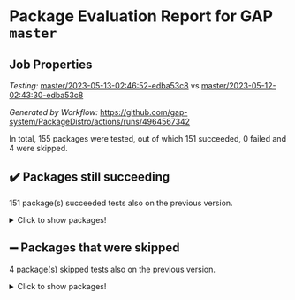 # Package Evaluation Report for GAP `master`

## Job Properties

*Testing:* [master/2023-05-13-02:46:52-edba53c8](https://github.com/gap-system/PackageDistro/blob/data/reports/master/2023-05-13-02:46:52-edba53c8) vs [master/2023-05-12-02:43:30-edba53c8](https://github.com/gap-system/PackageDistro/blob/data/reports/master/2023-05-12-02:43:30-edba53c8)

*Generated by Workflow:* https://github.com/gap-system/PackageDistro/actions/runs/4964567342

In total, 155 packages were tested, out of which 151 succeeded, 0 failed and 4 were skipped.

## :heavy_check_mark: Packages still succeeding

151 package(s) succeeded tests also on the previous version.
<details><summary>Click to show packages!</summary>

- 4ti2interface 2023.02-04 [(success)](https://github.com/gap-system/PackageDistro/actions/runs/4964567342/jobs/8884913871)
- ace 5.6.2 [(success)](https://github.com/gap-system/PackageDistro/actions/runs/4964567342/jobs/8884913936)
- aclib 1.3.2 [(success)](https://github.com/gap-system/PackageDistro/actions/runs/4964567342/jobs/8884913991)
- agt 0.3.1 [(success)](https://github.com/gap-system/PackageDistro/actions/runs/4964567342/jobs/8884914053)
- alnuth 3.2.1 [(success)](https://github.com/gap-system/PackageDistro/actions/runs/4964567342/jobs/8884914108)
- anupq 3.3.0 [(success)](https://github.com/gap-system/PackageDistro/actions/runs/4964567342/jobs/8884914179)
- atlasrep 2.1.6 [(success)](https://github.com/gap-system/PackageDistro/actions/runs/4964567342/jobs/8884914255)
- autodoc 2022.10.20 [(success)](https://github.com/gap-system/PackageDistro/actions/runs/4964567342/jobs/8884914328)
- automata 1.15 [(success)](https://github.com/gap-system/PackageDistro/actions/runs/4964567342/jobs/8884914394)
- automgrp 1.3.2 [(success)](https://github.com/gap-system/PackageDistro/actions/runs/4964567342/jobs/8884914453)
- autpgrp 1.11 [(success)](https://github.com/gap-system/PackageDistro/actions/runs/4964567342/jobs/8884914521)
- cap 2023.05-04 [(success)](https://github.com/gap-system/PackageDistro/actions/runs/4964567342/jobs/8884914585)
- caratinterface 2.3.5 [(success)](https://github.com/gap-system/PackageDistro/actions/runs/4964567342/jobs/8884914654)
- cddinterface 2022.11.01 [(success)](https://github.com/gap-system/PackageDistro/actions/runs/4964567342/jobs/8884914707)
- circle 1.6.6 [(success)](https://github.com/gap-system/PackageDistro/actions/runs/4964567342/jobs/8884914760)
- classicpres 1.22 [(success)](https://github.com/gap-system/PackageDistro/actions/runs/4964567342/jobs/8884914811)
- cohomolo 1.6.11 [(success)](https://github.com/gap-system/PackageDistro/actions/runs/4964567342/jobs/8884914875)
- congruence 1.2.5 [(success)](https://github.com/gap-system/PackageDistro/actions/runs/4964567342/jobs/8884914934)
- corelg 1.56 [(success)](https://github.com/gap-system/PackageDistro/actions/runs/4964567342/jobs/8884914997)
- crime 1.6 [(success)](https://github.com/gap-system/PackageDistro/actions/runs/4964567342/jobs/8884915061)
- crisp 1.4.6 [(success)](https://github.com/gap-system/PackageDistro/actions/runs/4964567342/jobs/8884915122)
- crypting 0.10.4 [(success)](https://github.com/gap-system/PackageDistro/actions/runs/4964567342/jobs/8884915188)
- cryst 4.1.26 [(success)](https://github.com/gap-system/PackageDistro/actions/runs/4964567342/jobs/8884915253)
- crystcat 1.1.10 [(success)](https://github.com/gap-system/PackageDistro/actions/runs/4964567342/jobs/8884915313)
- ctbllib 1.3.5 [(success)](https://github.com/gap-system/PackageDistro/actions/runs/4964567342/jobs/8884915381)
- cubefree 1.19 [(success)](https://github.com/gap-system/PackageDistro/actions/runs/4964567342/jobs/8884915443)
- curlinterface 2.3.1 [(success)](https://github.com/gap-system/PackageDistro/actions/runs/4964567342/jobs/8884915502)
- cvec 2.8.1 [(success)](https://github.com/gap-system/PackageDistro/actions/runs/4964567342/jobs/8884915579)
- datastructures 0.3.0 [(success)](https://github.com/gap-system/PackageDistro/actions/runs/4964567342/jobs/8884915662)
- deepthought 1.0.6 [(success)](https://github.com/gap-system/PackageDistro/actions/runs/4964567342/jobs/8884915731)
- design 1.8 [(success)](https://github.com/gap-system/PackageDistro/actions/runs/4964567342/jobs/8884915799)
- difsets 2.3.1 [(success)](https://github.com/gap-system/PackageDistro/actions/runs/4964567342/jobs/8884915865)
- digraphs 1.6.2 [(success)](https://github.com/gap-system/PackageDistro/actions/runs/4964567342/jobs/8884915942)
- edim 1.3.7 [(success)](https://github.com/gap-system/PackageDistro/actions/runs/4964567342/jobs/8884916017)
- example 4.3.4 [(success)](https://github.com/gap-system/PackageDistro/actions/runs/4964567342/jobs/8884916086)
- examplesforhomalg 2023.02-04 [(success)](https://github.com/gap-system/PackageDistro/actions/runs/4964567342/jobs/8884916160)
- factint 1.6.3 [(success)](https://github.com/gap-system/PackageDistro/actions/runs/4964567342/jobs/8884916231)
- ferret 1.0.9 [(success)](https://github.com/gap-system/PackageDistro/actions/runs/4964567342/jobs/8884916296)
- fga 1.5.0 [(success)](https://github.com/gap-system/PackageDistro/actions/runs/4964567342/jobs/8884916359)
- fining 1.5.5 [(success)](https://github.com/gap-system/PackageDistro/actions/runs/4964567342/jobs/8884916417)
- float 1.0.3 [(success)](https://github.com/gap-system/PackageDistro/actions/runs/4964567342/jobs/8884916469)
- format 1.4.3 [(success)](https://github.com/gap-system/PackageDistro/actions/runs/4964567342/jobs/8884916523)
- forms 1.2.9 [(success)](https://github.com/gap-system/PackageDistro/actions/runs/4964567342/jobs/8884916579)
- fplsa 1.2.6 [(success)](https://github.com/gap-system/PackageDistro/actions/runs/4964567342/jobs/8884916668)
- fr 2.4.12 [(success)](https://github.com/gap-system/PackageDistro/actions/runs/4964567342/jobs/8884916712)
- francy 2.0.3 [(success)](https://github.com/gap-system/PackageDistro/actions/runs/4964567342/jobs/8884916776)
- fwtree 1.3 [(success)](https://github.com/gap-system/PackageDistro/actions/runs/4964567342/jobs/8884916821)
- gapdoc 1.6.6 [(success)](https://github.com/gap-system/PackageDistro/actions/runs/4964567342/jobs/8884916870)
- gauss 2023.02-04 [(success)](https://github.com/gap-system/PackageDistro/actions/runs/4964567342/jobs/8884916931)
- gaussforhomalg 2023.02-04 [(success)](https://github.com/gap-system/PackageDistro/actions/runs/4964567342/jobs/8884916976)
- gbnp 1.0.5 [(success)](https://github.com/gap-system/PackageDistro/actions/runs/4964567342/jobs/8884917030)
- generalizedmorphismsforcap 2023.03-01 [(success)](https://github.com/gap-system/PackageDistro/actions/runs/4964567342/jobs/8884917075)
- genss 1.6.8 [(success)](https://github.com/gap-system/PackageDistro/actions/runs/4964567342/jobs/8884917128)
- gradedmodules 2023.02-04 [(success)](https://github.com/gap-system/PackageDistro/actions/runs/4964567342/jobs/8884917172)
- gradedringforhomalg 2023.02-04 [(success)](https://github.com/gap-system/PackageDistro/actions/runs/4964567342/jobs/8884917219)
- grape 4.9.0 [(success)](https://github.com/gap-system/PackageDistro/actions/runs/4964567342/jobs/8884917271)
- groupoids 1.73 [(success)](https://github.com/gap-system/PackageDistro/actions/runs/4964567342/jobs/8884917319)
- grpconst 2.6.4 [(success)](https://github.com/gap-system/PackageDistro/actions/runs/4964567342/jobs/8884917363)
- guarana 0.96.3 [(success)](https://github.com/gap-system/PackageDistro/actions/runs/4964567342/jobs/8884917404)
- guava 3.18 [(success)](https://github.com/gap-system/PackageDistro/actions/runs/4964567342/jobs/8884917457)
- hap 1.55 [(success)](https://github.com/gap-system/PackageDistro/actions/runs/4964567342/jobs/8884917509)
- hapcryst 0.1.15 [(success)](https://github.com/gap-system/PackageDistro/actions/runs/4964567342/jobs/8884917555)
- hecke 1.5.3 [(success)](https://github.com/gap-system/PackageDistro/actions/runs/4964567342/jobs/8884917594)
- help 3.5 [(success)](https://github.com/gap-system/PackageDistro/actions/runs/4964567342/jobs/8884917628)
- homalg 2023.02-05 [(success)](https://github.com/gap-system/PackageDistro/actions/runs/4964567342/jobs/8884917677)
- homalgtocas 2023.02-04 [(success)](https://github.com/gap-system/PackageDistro/actions/runs/4964567342/jobs/8884917708)
- idrel 2.45 [(success)](https://github.com/gap-system/PackageDistro/actions/runs/4964567342/jobs/8884917742)
- images 1.3.1 [(success)](https://github.com/gap-system/PackageDistro/actions/runs/4964567342/jobs/8884917790)
- intpic 0.3.0 [(success)](https://github.com/gap-system/PackageDistro/actions/runs/4964567342/jobs/8884917825)
- io 4.8.1 [(success)](https://github.com/gap-system/PackageDistro/actions/runs/4964567342/jobs/8884917869)
- io_forhomalg 2023.02-04 [(success)](https://github.com/gap-system/PackageDistro/actions/runs/4964567342/jobs/8884917904)
- irredsol 1.4.4 [(success)](https://github.com/gap-system/PackageDistro/actions/runs/4964567342/jobs/8884917952)
- json 2.1.1 [(success)](https://github.com/gap-system/PackageDistro/actions/runs/4964567342/jobs/8884918011)
- jupyterkernel 1.5.0 [(success)](https://github.com/gap-system/PackageDistro/actions/runs/4964567342/jobs/8884918059)
- jupyterviz 1.5.6 [(success)](https://github.com/gap-system/PackageDistro/actions/runs/4964567342/jobs/8884918107)
- kan 1.35 [(success)](https://github.com/gap-system/PackageDistro/actions/runs/4964567342/jobs/8884918167)
- kbmag 1.5.11 [(success)](https://github.com/gap-system/PackageDistro/actions/runs/4964567342/jobs/8884918216)
- laguna 3.9.6 [(success)](https://github.com/gap-system/PackageDistro/actions/runs/4964567342/jobs/8884918254)
- liealgdb 2.2.1 [(success)](https://github.com/gap-system/PackageDistro/actions/runs/4964567342/jobs/8884918305)
- liepring 2.8 [(success)](https://github.com/gap-system/PackageDistro/actions/runs/4964567342/jobs/8884918340)
- liering 2.4.2 [(success)](https://github.com/gap-system/PackageDistro/actions/runs/4964567342/jobs/8884918395)
- linearalgebraforcap 2023.05-02 [(success)](https://github.com/gap-system/PackageDistro/actions/runs/4964567342/jobs/8884918446)
- localizeringforhomalg 2023.02-04 [(success)](https://github.com/gap-system/PackageDistro/actions/runs/4964567342/jobs/8884918492)
- loops 3.4.3 [(success)](https://github.com/gap-system/PackageDistro/actions/runs/4964567342/jobs/8884918544)
- lpres 1.0.3 [(success)](https://github.com/gap-system/PackageDistro/actions/runs/4964567342/jobs/8884918607)
- majoranaalgebras 1.5.1 [(success)](https://github.com/gap-system/PackageDistro/actions/runs/4964567342/jobs/8884918671)
- mapclass 1.4.6 [(success)](https://github.com/gap-system/PackageDistro/actions/runs/4964567342/jobs/8884918722)
- matgrp 0.70 [(success)](https://github.com/gap-system/PackageDistro/actions/runs/4964567342/jobs/8884918781)
- matricesforhomalg 2023.02-04 [(success)](https://github.com/gap-system/PackageDistro/actions/runs/4964567342/jobs/8884918828)
- modisom 2.5.4 [(success)](https://github.com/gap-system/PackageDistro/actions/runs/4964567342/jobs/8884918866)
- modulepresentationsforcap 2023.05-01 [(success)](https://github.com/gap-system/PackageDistro/actions/runs/4964567342/jobs/8884918916)
- modules 2023.02-04 [(success)](https://github.com/gap-system/PackageDistro/actions/runs/4964567342/jobs/8884918965)
- monoidalcategories 2023.04-01 [(success)](https://github.com/gap-system/PackageDistro/actions/runs/4964567342/jobs/8884919027)
- nconvex 2022.09-01 [(success)](https://github.com/gap-system/PackageDistro/actions/runs/4964567342/jobs/8884919093)
- nilmat 1.4.2 [(success)](https://github.com/gap-system/PackageDistro/actions/runs/4964567342/jobs/8884919147)
- nock 1.5 [(success)](https://github.com/gap-system/PackageDistro/actions/runs/4964567342/jobs/8884919191)
- normalizinterface 1.3.5 [(success)](https://github.com/gap-system/PackageDistro/actions/runs/4964567342/jobs/8884919272)
- nq 2.5.10 [(success)](https://github.com/gap-system/PackageDistro/actions/runs/4964567342/jobs/8884919318)
- numericalsgps 1.3.1 [(success)](https://github.com/gap-system/PackageDistro/actions/runs/4964567342/jobs/8884919367)
- openmath 11.5.3 [(success)](https://github.com/gap-system/PackageDistro/actions/runs/4964567342/jobs/8884919435)
- orb 4.9.0 [(success)](https://github.com/gap-system/PackageDistro/actions/runs/4964567342/jobs/8884919496)
- packagemanager 1.4.1 [(success)](https://github.com/gap-system/PackageDistro/actions/runs/4964567342/jobs/8884919547)
- patternclass 2.4.3 [(success)](https://github.com/gap-system/PackageDistro/actions/runs/4964567342/jobs/8884919591)
- permut 2.0.4 [(success)](https://github.com/gap-system/PackageDistro/actions/runs/4964567342/jobs/8884919649)
- polenta 1.3.10 [(success)](https://github.com/gap-system/PackageDistro/actions/runs/4964567342/jobs/8884919693)
- polymaking 0.8.6 [(success)](https://github.com/gap-system/PackageDistro/actions/runs/4964567342/jobs/8884919750)
- primgrp 3.4.4 [(success)](https://github.com/gap-system/PackageDistro/actions/runs/4964567342/jobs/8884919797)
- profiling 2.5.2 [(success)](https://github.com/gap-system/PackageDistro/actions/runs/4964567342/jobs/8884919855)
- qpa 1.34 [(success)](https://github.com/gap-system/PackageDistro/actions/runs/4964567342/jobs/8884919924)
- quagroup 1.8.3 [(success)](https://github.com/gap-system/PackageDistro/actions/runs/4964567342/jobs/8884919984)
- radiroot 2.9 [(success)](https://github.com/gap-system/PackageDistro/actions/runs/4964567342/jobs/8884920043)
- rcwa 4.7.1 [(success)](https://github.com/gap-system/PackageDistro/actions/runs/4964567342/jobs/8884920113)
- rds 1.8 [(success)](https://github.com/gap-system/PackageDistro/actions/runs/4964567342/jobs/8884920174)
- recog 1.4.2 [(success)](https://github.com/gap-system/PackageDistro/actions/runs/4964567342/jobs/8884920236)
- repndecomp 1.3.0 [(success)](https://github.com/gap-system/PackageDistro/actions/runs/4964567342/jobs/8884920288)
- repsn 3.1.1 [(success)](https://github.com/gap-system/PackageDistro/actions/runs/4964567342/jobs/8884920345)
- resclasses 4.7.3 [(success)](https://github.com/gap-system/PackageDistro/actions/runs/4964567342/jobs/8884920418)
- ringsforhomalg 2023.02-05 [(success)](https://github.com/gap-system/PackageDistro/actions/runs/4964567342/jobs/8884920480)
- sco 2023.02-04 [(success)](https://github.com/gap-system/PackageDistro/actions/runs/4964567342/jobs/8884920531)
- scscp 2.4.1 [(success)](https://github.com/gap-system/PackageDistro/actions/runs/4964567342/jobs/8884920583)
- semigroups 5.2.1 [(success)](https://github.com/gap-system/PackageDistro/actions/runs/4964567342/jobs/8884920656)
- sglppow 2.3 [(success)](https://github.com/gap-system/PackageDistro/actions/runs/4964567342/jobs/8884920731)
- sgpviz 0.999.5 [(success)](https://github.com/gap-system/PackageDistro/actions/runs/4964567342/jobs/8884920805)
- simpcomp 2.1.14 [(success)](https://github.com/gap-system/PackageDistro/actions/runs/4964567342/jobs/8884920879)
- singular 2023.02.09 [(success)](https://github.com/gap-system/PackageDistro/actions/runs/4964567342/jobs/8884920951)
- sl2reps 1.1 [(success)](https://github.com/gap-system/PackageDistro/actions/runs/4964567342/jobs/8884921025)
- sla 1.5.3 [(success)](https://github.com/gap-system/PackageDistro/actions/runs/4964567342/jobs/8884921092)
- smallgrp 1.5.2 [(success)](https://github.com/gap-system/PackageDistro/actions/runs/4964567342/jobs/8884921169)
- smallsemi 0.6.13 [(success)](https://github.com/gap-system/PackageDistro/actions/runs/4964567342/jobs/8884921239)
- sonata 2.9.6 [(success)](https://github.com/gap-system/PackageDistro/actions/runs/4964567342/jobs/8884921317)
- sophus 1.27 [(success)](https://github.com/gap-system/PackageDistro/actions/runs/4964567342/jobs/8884921387)
- spinsym 1.5.2 [(success)](https://github.com/gap-system/PackageDistro/actions/runs/4964567342/jobs/8884921445)
- standardff 0.9.4 [(success)](https://github.com/gap-system/PackageDistro/actions/runs/4964567342/jobs/8884921502)
- symbcompcc 1.3.2 [(success)](https://github.com/gap-system/PackageDistro/actions/runs/4964567342/jobs/8884921560)
- thelma 1.3 [(success)](https://github.com/gap-system/PackageDistro/actions/runs/4964567342/jobs/8884921620)
- tomlib 1.2.9 [(success)](https://github.com/gap-system/PackageDistro/actions/runs/4964567342/jobs/8884921680)
- toolsforhomalg 2023.03-01 [(success)](https://github.com/gap-system/PackageDistro/actions/runs/4964567342/jobs/8884921731)
- toric 1.9.5 [(success)](https://github.com/gap-system/PackageDistro/actions/runs/4964567342/jobs/8884921777)
- toricvarieties 2022.07.13 [(success)](https://github.com/gap-system/PackageDistro/actions/runs/4964567342/jobs/8884921828)
- transgrp 3.6.4 [(success)](https://github.com/gap-system/PackageDistro/actions/runs/4964567342/jobs/8884921881)
- ugaly 4.0.3 [(success)](https://github.com/gap-system/PackageDistro/actions/runs/4964567342/jobs/8884921946)
- unipot 1.5 [(success)](https://github.com/gap-system/PackageDistro/actions/runs/4964567342/jobs/8884921998)
- unitlib 4.2.0 [(success)](https://github.com/gap-system/PackageDistro/actions/runs/4964567342/jobs/8884922062)
- utils 0.82 [(success)](https://github.com/gap-system/PackageDistro/actions/runs/4964567342/jobs/8884922125)
- uuid 0.7 [(success)](https://github.com/gap-system/PackageDistro/actions/runs/4964567342/jobs/8884922196)
- walrus 0.9991 [(success)](https://github.com/gap-system/PackageDistro/actions/runs/4964567342/jobs/8884922268)
- wedderga 4.10.3 [(success)](https://github.com/gap-system/PackageDistro/actions/runs/4964567342/jobs/8884922321)
- xmod 2.91 [(success)](https://github.com/gap-system/PackageDistro/actions/runs/4964567342/jobs/8884922391)
- xmodalg 1.23 [(success)](https://github.com/gap-system/PackageDistro/actions/runs/4964567342/jobs/8884922466)
- yangbaxter 0.10.3 [(success)](https://github.com/gap-system/PackageDistro/actions/runs/4964567342/jobs/8884922532)
- zeromqinterface 0.14 [(success)](https://github.com/gap-system/PackageDistro/actions/runs/4964567342/jobs/8884922610)
</details>

## :heavy_minus_sign: Packages that were skipped

4 package(s) skipped tests also on the previous version.
<details><summary>Click to show packages!</summary>

- browse 1.8.21 [(skipped)](https://github.com/gap-system/PackageDistro/actions/runs/4964567342/jobs/8884775657)
- itc 1.5.1 [(skipped)](https://github.com/gap-system/PackageDistro/actions/runs/4964567342/jobs/8884775657)
- polycyclic 2.16 [(skipped)](https://github.com/gap-system/PackageDistro/actions/runs/4964567342/jobs/8884775657)
- xgap 4.31 [(skipped)](https://github.com/gap-system/PackageDistro/actions/runs/4964567342/jobs/8884775657)
</details>


